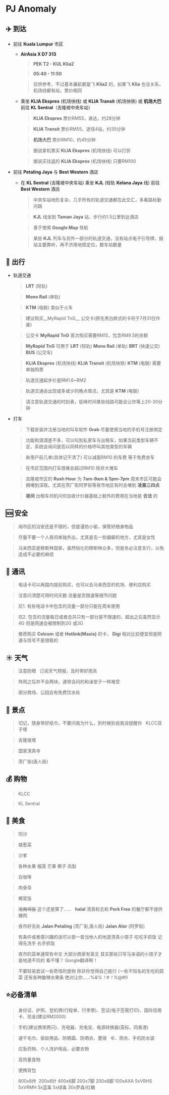 # PJ Anomaly

## :airplane: 到达

+ 前往 __Kuala Lumpur__ 市区
  - __AirAsia X D7 313__

    > __PEK T2 - KUL Klia2__

    > __05:40 - 11:50__

    > 仅供参考，不过基本廉航都是飞 __Klia2__ 的，如果飞 __Klia__ 也没关系，机场线都有站，票价相同

  - 乘坐 __KLIA Ekspres__ (机场快线) 或 __KLIA Transit__ (机场快铁) 或 __机场大巴__ 前往 __KL Sentral__（吉隆坡中央车站）
    > __KLIA Ekspres__  票价RM55，直达，约28分钟

    > __KLIA Transit__  票价RM55，途径4站，约35分钟

    > __机场大巴__  票价RM10，约45分钟 
  
    > 据说拿机票买 __KLIA Ekspres__ (机场快线) 可以打折
  
    > 据说买往返的  __KLIA Ekspres__ (机场快线) 只要RM100


+ 前往 __Petaling Jaya__ 与 __Best Western__ 酒店
    - 在 __KL Sentral__ (吉隆坡中央车站) 乘坐 __KJL__ (轻轨 __Kelana Jaya__ 线) 前往 __Best Western__ 酒店
      > 中央车站地形复杂，几乎所有的轨道交通都在此交汇，多看路标勤问路
  
      > __KJL__ 线坐到 __Taman Jaya__ 站，步行约1.5公里到达酒店
  
      > 善于使用 __Google Map__ 导航
  
      > 某些 __KJL__ 列车与另外一部分的轨道交通，没有站点电子引导牌，报站主要靠听，再不济用地图定位，数车站数量 
      


## :car: 出行

   - 轨道交通
  
      > __LRT__ (轻轨)
  
      > __Mono Rail__ (单轨)
  
      > __KTM__ (电联) 类似于火车
  
      > 建议购买__MyRapid TnG__ 公交卡(原先黑白款式的卡将于7月31日作废)
  
      > 公交卡 __MyRapid TnG__ 首次购买需要RM15，包含RM9.5的余额
  
      > __MyRapid TnG__ 可用于 __LRT__ (轻轨) __Mono Rail__ (单轨) __BRT__ (快速公交) __BUS__ (公交车) 
  
      > __KLIA Ekspres__ (机场快线) __KLIA Transit__ (机场快铁) __KTM__ (电联) 需要单独购票
  
      > 轨道交通起步价是RM1.6~RM2
      
      > 轨道交通会出现或多或少的晚点情况，尤其是 __KTM__ (电联) 
      
      > 请注意轨道交通的时刻表，低峰时间某些线路可能会让你等上20-30分钟
      
  - 打车
  
    > 下载安装并注册当地的叫车软件 __Grab__ 尽量使用当地的手机号注册绑定
    
    > 功能和滴滴差不多，可以叫到私家车与出租车，如果当前类型车辆不足，系统会询问是否以同样的价格呼叫其他类型的车辆
    
    > 新用户前几单(具体记不清了) 可以减面RM10 的车费 等于免费坐车
    
    > 在市区范围内打车很难会超过RM10 除非大堵车
    
    > 吉隆坡市区的 __Rush Hour__ 为 __7am-9am & 5pm-7pm__ 周末市区可能会拥堵到深夜。尤其在茨厂街阿罗街等夜市地区有时会堵到 __凌晨三四点__ 
    
    > __夜间__ 出租车司机问你加收计价器基础上额外的费用在当地是 __合法__ 的
    
    
## :sos: 安全
    
  > 闹市区的治安还是不错的，但是谨防小偷，保管好随身物品
    
  > 尽量不要一个人夜间单独外出，尤其是去一些偏僻的地方，尤其是女性
    
  > 马来西亚是穆斯林国家，虽然俗化的穆斯林众多，但是务必注意言行，以免造成不必要的麻烦
    
## :iphone: 通讯
    
  > 电话卡可以再国内提前购买，也可以去马来西亚的机场、便利店购买
    
  > 注意问清楚可用时间天数 流量是否限速等细节问题
    
  > 坑1. 有些电话卡中包含的流量一部分只能在周末使用
    
  > 坑2. 包含的流量每日或者总共只有一部分是不限速的，超出之后虽然显示4G 但是网速会被限制到2G 或3G
    
  > 推荐购买 __Celcom__ 或者 __Hotlink(Maxis)__ 的卡， __Digi__ 相对比较便宜但是网速与信号不是很稳的
  
## :sunny: 天气
  
  > 注意防晒
  
  > 订阅天气预报，及时带好雨具
  
  > 阵雨之后并不会两块，通常会闷的和澡堂子一样难受
  
  > 部分商场、公园会有免费饮水处
  
## :ocean: 景点
  
  > 切记，随身带好纸巾，不要问我为什么，到时候别说我没提醒你
  
  > KLCC双子塔
  
  > 吉隆坡塔
  
  > 国家清真寺
  
  > 茨厂街(唐人街)

## :moneybag: 购物

  > KLCC
  
  > KL Sentral

## :beers: 美食
  
  > 叻沙
  
  > 娘惹菜
  
  > 沙爹
  
  > 各种水果 榴莲 芒果 椰子 凤梨
  
  > 白咖啡
  
  > 肉骨茶
  
  > 椰浆饭
  
  > ~~海南鸡饭~~ 这个还是算了……
  
  > __halal__ 清真标志和 __Pork Free__ 的餐厅都不提供猪肉
  
  > 夜市好去处 __Jalan Petaling__ (茨厂街,唐人街) __Jalan Alor__ (阿罗街)
  
  > 有条件或者感兴趣的话可以尝一尝当地人的地道清真小馆子 吃吃手抓饭 记得先洗手 右手抓饭
  
  > 夜市的菜单通常有中文 大部分商家有英文 其实那些只写马来语的小馆子才是地道不坑的 看不懂？ Google翻译啊！
  
  > 不要轻易尝试一些奇怪的食物 除非你觉得自己能行 (一些不知名的生吃的蔬菜 还有各种酸辣水果条 绝对让你……%*&%！#！%*@#!)
  
## :star:必备清单

  > 身份证、护照、登机牌(行程单、行李票)、签证(电子签需打印)、国际信用卡、现金(建议RM2000)
  
  > 手机(建议携带两只)、充电器、充电宝、电源转换器(英标，同香港)
  
  > 速干毛巾、驱蚊用品、防晒霜、防晒衣、墨镜
  
  > 伞、雨衣、手机防水袋
  
  > 应急药物、个人洗护用品、必要衣物
  
  > 高热量食物

  > 便携背包
  
  > 800x8炸  200x8针 400x6脚 200x7脚 200x8脚 100xAXA 5xVRHS 5xVRMH 5x蓝毒 5x绿毒 30x罗森/红糖
    
